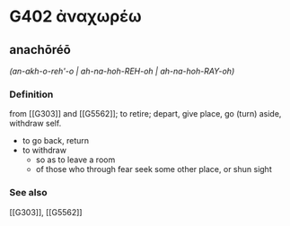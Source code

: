 # G402 ἀναχωρέω

## anachōréō

_(an-akh-o-reh'-o | ah-na-hoh-REH-oh | ah-na-hoh-RAY-oh)_

### Definition

from [[G303]] and [[G5562]]; to retire; depart, give place, go (turn) aside, withdraw self.

- to go back, return
- to withdraw
  - so as to leave a room
  - of those who through fear seek some other place, or shun sight

### See also

[[G303]], [[G5562]]

